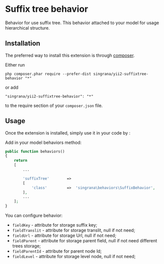 Suffix tree behavior
====================
Behavior for use suffix tree.
This behavior attached to your model for usage hierarchical structure.

Installation
------------

The preferred way to install this extension is through [composer](http://getcomposer.org/download/).

Either run

```
php composer.phar require --prefer-dist singrana/yii2-suffixtree-behavior "*"
```

or add

```
"singrana/yii2-suffixtree-behavior": "*"
```

to the require section of your `composer.json` file.


Usage
-----

Once the extension is installed, simply use it in your code by  :

Add in your model behaviors method:

```php
public function behaviors()
{
	return
	[
		...

		'suffixTree'		=>
		[
			'class'			=>	'singrana\behaviors\SuffixBehavior',
		],
		...
	];
}
```

You can configure behavior:

* `fieldKey` - attribute for storage suffix key;
* `fieldTranslit` - attribute for storage translit, null if not need;
* `fieldUrl` - attribute for storage Url, null if not need;
* `fieldParent` - attribute for storage parent field, null if not need different trees storage;
* `fieldParentId` - attribute for parent node Id;
* `fieldLevel` - attribute for storage level node, null if not need;
